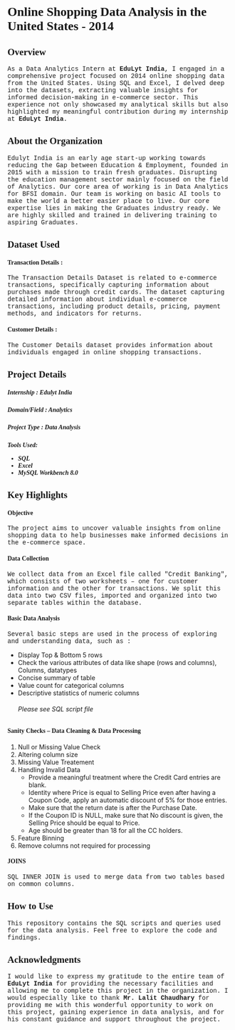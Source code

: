 <h1 style="font-family:verdana;">Online Shopping Data Analysis in the United States - 2014</h1> 

<h2 style="font-family:verdana;">Overview</h2>
<p style="font-family:courier;">As a Data Analytics Intern at <b>EduLyt India</b>, I engaged in a comprehensive project focused on 2014 online shopping data from the United States. Using SQL and Excel, I delved deep into the datasets, extracting valuable insights for informed decision-making in e-commerce sector. This experience not only showcased my analytical skills but also highlighted my meaningful contribution during my internship at <b>EduLyt India</b>.
</p>
<h2 style="font-family:verdana;">About the Organization</h2> 
<P style="font-family:courier;">
Edulyt India is an early age start-up working towards reducing the Gap between Education & 
Employment, founded in 2015 with a mission to train fresh graduates. Disrupting the education 
management sector mainly focused on the field of Analytics. 
Our core area of working is in Data Analytics for BFSI domain. 
Our team is working on basic AI tools to make the world a better easier place to live. Our core 
expertise lies in making the Graduates industry ready. We are highly skilled and trained in 
delivering training to aspiring Graduates. </p>

<h2 style="font-family:verdana;">Dataset Used</h2>
<h4 style="font-family:verdana;">Transaction Details :</h4>
<p style="font-family:courier;">The Transaction Details Dataset is related to e-commerce transactions, specifically capturing information about purchases made through credit cards.
The dataset capturing detailed information about individual e-commerce transactions, including product details, pricing, payment methods, and indicators for returns.</p>

<h4 style="font-family:verdana;">Customer Details :</h4>
<p style="font-family:courier;">The Customer Details dataset provides information about individuals engaged in online shopping transactions.</p>


<h2 style="font-family:verdana;">Project Details</h2>
<h5 style="font-family:verdana;">Internship : Edulyt India</h5>
<h5 style="font-family:verdana;">Domain/Field : Analytics</h5>
<h5 style="font-family:verdana;">Project Type : Data Analysis</h5>
<h5 style="font-family:verdana;">Tools Used:
<ul>
  <li>SQL</li>
  <li>Excel</li>
  <li>MySQL Workbench 8.0</li>
</ul></h6>

<h2 style="font-family:verdana;">Key Highlights</h2>
<h4 style="font-family:verdana;">Objective</h4>
<p style="font-family:courier;">The project aims to uncover valuable insights from online shopping data to help businesses make informed decisions in the e-commerce space.</p>
<h4 style="font-family:verdana;">Data Collection</h4>
<p style="font-family:courier;">We collect data from an Excel file called "Credit Banking", which consists of two worksheets – one for customer information and the other for transactions. We split this data into two CSV files, imported and organized into two separate tables within the database.</p>
<h4 style="font-family:verdana;">Basic Data Analysis</h4>
<p style="font-family:courier;">Several basic steps are used in the process of exploring and understanding data, such as :
<ul>
  <li>Display Top & Bottom 5 rows</li>
  <li>Check the various attributes of data like shape (rows and columns), Columns, datatypes</li>
  <li>Concise summary of table</li>
  <li>Value count for categorical columns</li>
  <li>Descriptive statistics of numeric columns</li>
  <h6>Please see SQL script file</h6>
</ul> 
</p>
<h4 style="font-family:verdana;">Sanity Checks – Data Cleaning & Data Processing</h4>
<p style="font-family:courier;">
  <ol>
    <li>Null or Missing Value Check</li>
    <li>Altering column size</li>
    <li>Missing Value Treatement</li>
    <li>Handling Invalid Data
        <ul>
          <li>Provide a meaningful treatment where the Credit Card entries are blank.</li>
          <li>Identity where Price is equal to Selling Price even after having a Coupon Code, apply an 
              automatic discount of 5% for those entries.</li>
          <li>Make sure that the return date is after the Purchase Date.</li>
          <li>If the Coupon ID is NULL, make sure that No discount is given, the Selling Price should be equal 
              to Price.</li>
          <li>Age should be greater than 18 for all the CC holders.</li>
        </ul>
    </li>
    <li>Feature Binning</li>
    <li>Remove columns not required for processing</li>
  </ol>
</p>
<h4 style="font-family:verdana;">JOINS</h4>
<p style="font-family:courier;">SQL INNER JOIN is used to merge data from two tables based on common columns.</p>




<h2 style="font-family:verdana;">How to Use</h2>
<p style="font-family:courier;">This repository contains the SQL scripts and queries used for the data analysis. Feel free to explore the code and findings.</p>

<h2 style="font-family:verdana;">Acknowledgments</h2>
<p style="font-family:courier;">I would like to express my gratitude to the entire team of <b>EduLyt India</b> for providing the necessary facilities and allowing me to complete this project in the organization. I would especially like to thank <b>Mr. Lalit Chaudhary</b> for providing me with this wonderful opportunity to work on this project, gaining experience in data analysis, and for his constant guidance and support throughout the project.</p>


